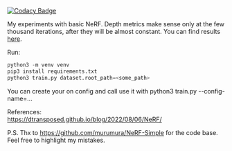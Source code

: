[![Codacy Badge](https://app.codacy.com/project/badge/Grade/094f9d7eaabc4e07b03ed8de0526862d)](https://www.codacy.com/gh/linukc/nerf_playground/dashboard?utm_source=github.com&amp;utm_medium=referral&amp;utm_content=linukc/nerf_playground&amp;utm_campaign=Badge_Grade)

My experiments with basic NeRF. Depth metrics make sense only at the few thousand iterations, after they will be almost constant. You can find results [here](https://wandb.ai/linukc/65_conference?workspace=user-linukc).

Run:
```python
python3 -m venv venv  
pip3 install requirements.txt
python3 train.py dataset.root_path=<some_path>
```
You can create your on config and call use it with python3 train.py --config-name=...

References:  
https://dtransposed.github.io/blog/2022/08/06/NeRF/

P.S.
Thx to https://github.com/murumura/NeRF-Simple for the code base.
Feel free to highlight my mistakes.
